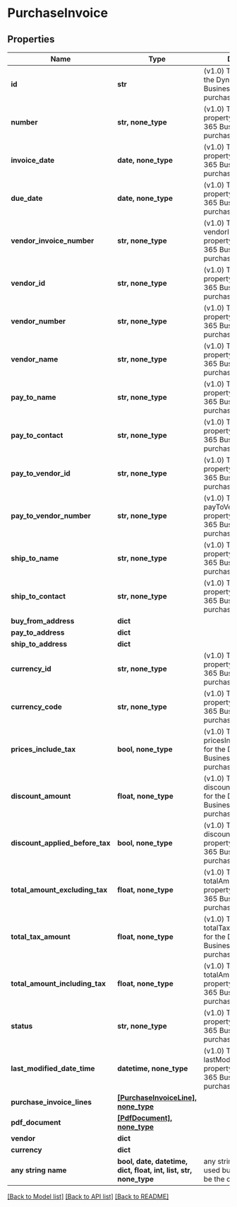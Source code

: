 # PurchaseInvoice


## Properties
Name | Type | Description | Notes
------------ | ------------- | ------------- | -------------
**id** | **str** | (v1.0) The id property for the Dynamics 365 Business Central purchaseInvoice entity | [optional] 
**number** | **str, none_type** | (v1.0) The number property for the Dynamics 365 Business Central purchaseInvoice entity | [optional] 
**invoice_date** | **date, none_type** | (v1.0) The invoiceDate property for the Dynamics 365 Business Central purchaseInvoice entity | [optional] 
**due_date** | **date, none_type** | (v1.0) The dueDate property for the Dynamics 365 Business Central purchaseInvoice entity | [optional] 
**vendor_invoice_number** | **str, none_type** | (v1.0) The vendorInvoiceNumber property for the Dynamics 365 Business Central purchaseInvoice entity | [optional] 
**vendor_id** | **str, none_type** | (v1.0) The vendorId property for the Dynamics 365 Business Central purchaseInvoice entity | [optional] 
**vendor_number** | **str, none_type** | (v1.0) The vendorNumber property for the Dynamics 365 Business Central purchaseInvoice entity | [optional] 
**vendor_name** | **str, none_type** | (v1.0) The vendorName property for the Dynamics 365 Business Central purchaseInvoice entity | [optional] 
**pay_to_name** | **str, none_type** | (v1.0) The payToName property for the Dynamics 365 Business Central purchaseInvoice entity | [optional] 
**pay_to_contact** | **str, none_type** | (v1.0) The payToContact property for the Dynamics 365 Business Central purchaseInvoice entity | [optional] 
**pay_to_vendor_id** | **str, none_type** | (v1.0) The payToVendorId property for the Dynamics 365 Business Central purchaseInvoice entity | [optional] 
**pay_to_vendor_number** | **str, none_type** | (v1.0) The payToVendorNumber property for the Dynamics 365 Business Central purchaseInvoice entity | [optional] 
**ship_to_name** | **str, none_type** | (v1.0) The shipToName property for the Dynamics 365 Business Central purchaseInvoice entity | [optional] 
**ship_to_contact** | **str, none_type** | (v1.0) The shipToContact property for the Dynamics 365 Business Central purchaseInvoice entity | [optional] 
**buy_from_address** | **dict** |  | [optional] 
**pay_to_address** | **dict** |  | [optional] 
**ship_to_address** | **dict** |  | [optional] 
**currency_id** | **str, none_type** | (v1.0) The currencyId property for the Dynamics 365 Business Central purchaseInvoice entity | [optional] 
**currency_code** | **str, none_type** | (v1.0) The currencyCode property for the Dynamics 365 Business Central purchaseInvoice entity | [optional] 
**prices_include_tax** | **bool, none_type** | (v1.0) The pricesIncludeTax property for the Dynamics 365 Business Central purchaseInvoice entity | [optional] 
**discount_amount** | **float, none_type** | (v1.0) The discountAmount property for the Dynamics 365 Business Central purchaseInvoice entity | [optional] 
**discount_applied_before_tax** | **bool, none_type** | (v1.0) The discountAppliedBeforeTax property for the Dynamics 365 Business Central purchaseInvoice entity | [optional] 
**total_amount_excluding_tax** | **float, none_type** | (v1.0) The totalAmountExcludingTax property for the Dynamics 365 Business Central purchaseInvoice entity | [optional] 
**total_tax_amount** | **float, none_type** | (v1.0) The totalTaxAmount property for the Dynamics 365 Business Central purchaseInvoice entity | [optional] 
**total_amount_including_tax** | **float, none_type** | (v1.0) The totalAmountIncludingTax property for the Dynamics 365 Business Central purchaseInvoice entity | [optional] 
**status** | **str, none_type** | (v1.0) The status property for the Dynamics 365 Business Central purchaseInvoice entity | [optional] 
**last_modified_date_time** | **datetime, none_type** | (v1.0) The lastModifiedDateTime property for the Dynamics 365 Business Central purchaseInvoice entity | [optional] 
**purchase_invoice_lines** | [**[PurchaseInvoiceLine], none_type**](PurchaseInvoiceLine.md) |  | [optional] 
**pdf_document** | [**[PdfDocument], none_type**](PdfDocument.md) |  | [optional] 
**vendor** | **dict** |  | [optional] 
**currency** | **dict** |  | [optional] 
**any string name** | **bool, date, datetime, dict, float, int, list, str, none_type** | any string name can be used but the value must be the correct type | [optional]

[[Back to Model list]](../README.md#documentation-for-models) [[Back to API list]](../README.md#documentation-for-api-endpoints) [[Back to README]](../README.md)


